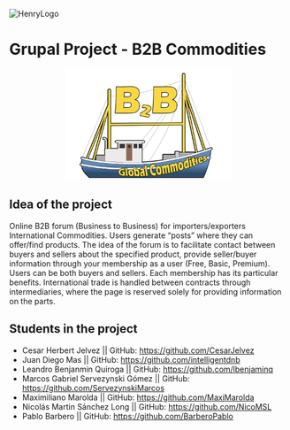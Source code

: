 ![HenryLogo](https://d31uz8lwfmyn8g.cloudfront.net/Assets/logo-henry-white-lg.png)

# Grupal Project - B2B Commodities

<p align="center">
  <img height="200" src="./client/src/Img/LogoB2B.png" />
</p>

## Idea of the project

Online B2B forum (Business to Business) for importers/exporters
International Commodities. Users generate “posts”
where they can offer/find products. The idea of the forum is to facilitate
contact between buyers and sellers about the specified product,
provide seller/buyer information through your membership
as a user (Free, Basic, Premium).
Users can be both buyers and sellers.
Each membership has its particular benefits.
International trade is handled between contracts through
intermediaries, where the page is reserved solely for providing information on
the parts.

## Students in the project

- Cesar Herbert Jelvez                  || GitHub: https://github.com/CesarJelvez
- Juan Diego Mas                        || GitHub: https://github.com/intelligentdnb
- Leandro Benjanmin Quiroga             || GitHub: https://github.com/lbenjaminq
- Marcos Gabriel Servezynski Gómez      || GitHub: https://github.com/ServezynskiMarcos
- Maximiliano Marolda                   || GitHub: https://github.com/MaxiMarolda
- Nicolás Martin Sánchez Long           || GitHub: https://github.com/NicoMSL
- Pablo Barbero                         || GitHub: https://github.com/BarberoPablo
